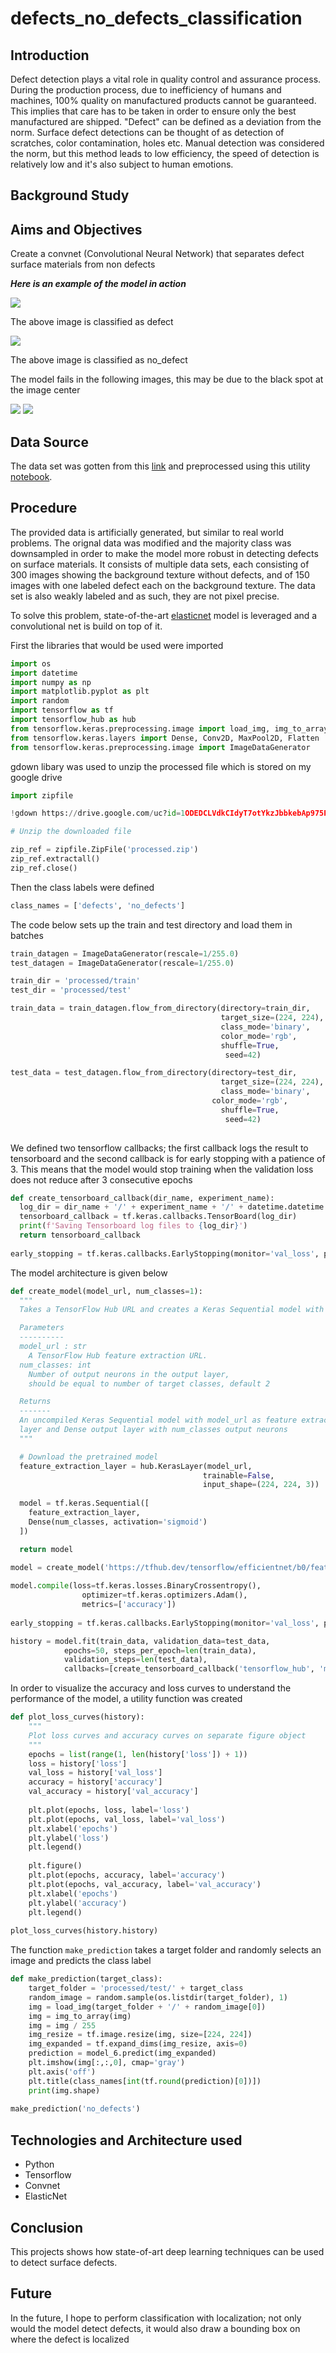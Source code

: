 # defects_no_defects_classification

## Introduction 
Defect detection plays a vital role in quality control and assurance process. During the production process, due to inefficiency of humans and machines, 100% quality on manufactured products cannot be guaranteed. This implies that care has to be taken in order to ensure only the best manufactured are shipped. "Defect" can be defined as a deviation from the norm. Surface defect detections can be thought of as detection of scratches, color contamination, holes etc. Manual detection was considered the norm, but this method leads to low efficiency, the speed of detection is relatively low and it's also subject to human emotions.

## Background Study

## Aims and Objectives
Create a convnet (Convolutional Neural Network) that separates defect surface materials from non defects

***Here is an example of the model in action***

![](https://github.com/samie-hash/data-science-repo/blob/main/defects_no_defects_classification/defect_2.png)

The above image is classified as defect

![](https://github.com/samie-hash/data-science-repo/blob/main/defects_no_defects_classification/no_defect.png)

The above image is classified as no_defect

The model fails in the following images, this may be due to the black spot at the image center

![](https://github.com/samie-hash/data-science-repo/blob/main/defects_no_defects_classification/no_defect_missed.png)
![](https://github.com/samie-hash/data-science-repo/blob/main/defects_no_defects_classification/defect_1.png)

## Data Source
The data set was gotten from this [link](https://conferences.mpi-inf.mpg.de/dagm/2007/prizes.html) and preprocessed using this utility [notebook](https://github.com/samie-hash/data-science-repo/blob/main/defects_no_defects_classification/helper.ipynb).

## Procedure
The provided data is artificially generated, but similar to real world problems. The orignal data was modified and the majority class was downsampled in order to make the model more robust in detecting defects on surface materials. It consists of multiple data sets, each consisting of 300 images showing the background texture without defects, and of 150 images with one labeled defect each on the background texture. The data set is also weakly labeled and as such, they are not pixel precise. 

To solve this problem, state-of-the-art [elasticnet]('https://tfhub.dev/tensorflow/efficientnet/b0/feature-vector/1') model is leveraged and a convolutional net is build on top of it.
 
First the libraries that would be used were imported
```python
import os
import datetime
import numpy as np
import matplotlib.pyplot as plt
import random
import tensorflow as tf
import tensorflow_hub as hub
from tensorflow.keras.preprocessing.image import load_img, img_to_array
from tensorflow.keras.layers import Dense, Conv2D, MaxPool2D, Flatten
from tensorflow.keras.preprocessing.image import ImageDataGenerator
```
gdown libary was used to unzip the processed file which is stored on my google drive

```python
import zipfile

!gdown https://drive.google.com/uc?id=1ODEDCLVdkCIdyT7otYkzJbbkebAp975P

# Unzip the downloaded file

zip_ref = zipfile.ZipFile('processed.zip')
zip_ref.extractall()
zip_ref.close()
```

Then the class labels were defined

```python
class_names = ['defects', 'no_defects']
```

The code below sets up the train and test directory and load them in batches

```python
train_datagen = ImageDataGenerator(rescale=1/255.0)
test_datagen = ImageDataGenerator(rescale=1/255.0)

train_dir = 'processed/train'
test_dir = 'processed/test'

train_data = train_datagen.flow_from_directory(directory=train_dir,
                                               target_size=(224, 224),
                                               class_mode='binary',
                                               color_mode='rgb',
                                               shuffle=True,
                                                seed=42)

test_data = test_datagen.flow_from_directory(directory=test_dir,
                                               target_size=(224, 224),
                                               class_mode='binary',
                                             color_mode='rgb',
                                               shuffle=True,
                                                seed=42)
                                               
```

We defined two tensorflow callbacks; the first callback logs the result to tensorboard and the second callback is for early stopping with a patience of 3. This means that the model would stop training when the validation loss does not reduce after 3 consecutive epochs

```python
def create_tensorboard_callback(dir_name, experiment_name):
  log_dir = dir_name + '/' + experiment_name + '/' + datetime.datetime.now().strftime('%Y%m%d-%H%M%S')
  tensorboard_callback = tf.keras.callbacks.TensorBoard(log_dir)
  print(f'Saving Tensorboard log files to {log_dir}')
  return tensorboard_callback
  
early_stopping = tf.keras.callbacks.EarlyStopping(monitor='val_loss', patience=3)

```

The model architecture is given below

```python
def create_model(model_url, num_classes=1):
  """
  Takes a TensorFlow Hub URL and creates a Keras Sequential model with it

  Parameters
  ----------
  model_url : str
    A TensorFlow Hub feature extraction URL.
  num_classes: int
    Number of output neurons in the output layer,
    should be equal to number of target classes, default 2

  Returns
  -------
  An uncompiled Keras Sequential model with model_url as feature extractor
  layer and Dense output layer with num_classes output neurons 
  """

  # Download the pretrained model
  feature_extraction_layer = hub.KerasLayer(model_url,
                                           trainable=False,
                                           input_shape=(224, 224, 3))
  
  model = tf.keras.Sequential([
    feature_extraction_layer,
    Dense(num_classes, activation='sigmoid')
  ])

  return model
  
model = create_model('https://tfhub.dev/tensorflow/efficientnet/b0/feature-vector/1')

model.compile(loss=tf.keras.losses.BinaryCrossentropy(),
                optimizer=tf.keras.optimizers.Adam(),
                metrics=['accuracy'])
                
early_stopping = tf.keras.callbacks.EarlyStopping(monitor='val_loss', patience=3)

history = model.fit(train_data, validation_data=test_data,
            epochs=50, steps_per_epoch=len(train_data),
            validation_steps=len(test_data),
            callbacks=[create_tensorboard_callback('tensorflow_hub', 'model_6_tl'), early_stopping])
```

In order to visualize the accuracy and loss curves to understand the performance of the model, a utility function was created

```python
def plot_loss_curves(history):
    """
    Plot loss curves and accuracy curves on separate figure object
    """
    epochs = list(range(1, len(history['loss']) + 1))
    loss = history['loss']
    val_loss = history['val_loss']
    accuracy = history['accuracy']
    val_accuracy = history['val_accuracy']
    
    plt.plot(epochs, loss, label='loss')
    plt.plot(epochs, val_loss, label='val_loss')
    plt.xlabel('epochs')
    plt.ylabel('loss')
    plt.legend()
    
    plt.figure()
    plt.plot(epochs, accuracy, label='accuracy')
    plt.plot(epochs, val_accuracy, label='val_accuracy')
    plt.xlabel('epochs')
    plt.ylabel('accuracy')
    plt.legend()
    
plot_loss_curves(history.history)
```

The function `make_prediction` takes a target folder and randomly selects an image and predicts the class label

```python
def make_prediction(target_class):
    target_folder = 'processed/test/' + target_class
    random_image = random.sample(os.listdir(target_folder), 1)
    img = load_img(target_folder + '/' + random_image[0])
    img = img_to_array(img)
    img = img / 255
    img_resize = tf.image.resize(img, size=[224, 224])
    img_expanded = tf.expand_dims(img_resize, axis=0)
    prediction = model_6.predict(img_expanded)
    plt.imshow(img[:,:,0], cmap='gray')
    plt.axis('off')
    plt.title(class_names[int(tf.round(prediction)[0])])
    print(img.shape)
   
make_prediction('no_defects')
```

## Technologies and Architecture used
- Python
- Tensorflow
- Convnet
- ElasticNet

## Conclusion
This projects shows how state-of-art deep learning techniques can be used to detect surface defects. 

## Future
In the future, I hope to perform classification with localization; not only would the model detect defects, it would also draw a bounding box on where the defect is localized


